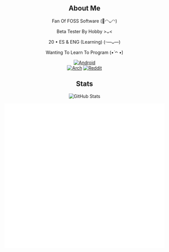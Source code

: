<div align="center">

## About Me

</div>

<p align="center">Fan Of FOSS Software (🌺◠ᴗ◠)</p>
<p align="center">Beta Tester By Hobby >ᴗ<</p> 
<p align="center">20 • ES & ENG (Learning) (ᵕ—ᴗ—)</p>
<p align="center">Wanting To Learn To Program (•́ ᴖ •̀)</p>

<div align="center">
  
[![Android](https://ziadoua.github.io/m3-Markdown-Badges/badges/Android/android3.svg)](https://www.fossify.org)
<br/>
[![Arch](https://ziadoua.github.io/m3-Markdown-Badges/badges/Arch/arch3.svg)](https://archlinux.org) [![Reddit](https://ziadoua.github.io/m3-Markdown-Badges/badges/Reddit/reddit3.svg)](https://www.reddit.com/user/Jennifer2005x)

</div>

<div align="center">

## Stats

</div>

<p align="center">
<picture>
  <source media="(prefers-color-scheme: dark)" srcset="https://github-readme-stats.vercel.app/api?username=TheJnxx&theme=catppuccin_mocha">
  <source media="(prefers-color-scheme: light)" srcset="https://github-readme-stats.vercel.app/api?username=TheJnxx&theme=catppuccin_latte">
  <img alt="GitHub Stats" src="https://github-readme-stats.vercel.app/api?username=TheJnxx&theme=catppuccin_mocha">
</picture>
</p>

<div align="center">
  <a href="https://github.com/thejnxx?tab=stars">
    <img src="metrics.plugin.stars.svg" alt="Starred Repositories" />
  </a>
</div>
